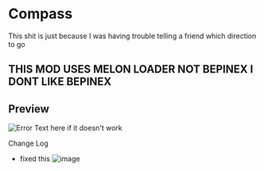 # Compass

This shit is just because I was having trouble telling a friend which direction to go

## THIS MOD USES MELON LOADER NOT BEPINEX I DONT LIKE BEPINEX

Preview
-

![Error Text here if it doesn't work](https://media.discordapp.net/attachments/821903622275203073/1173815333958733874/SjOPUPR.png?ex=656553b8&is=6552deb8&hm=f206a2002360b4e1ae87b0fba0792b9a7c455426112e53f62f0cf7397093c963&=&width=1027&height=700)


Change Log
- fixed this
![image](https://github.com/Cyconi/LethalCompass/assets/94489327/f44efa85-80d7-4714-af04-665f240d732f)


